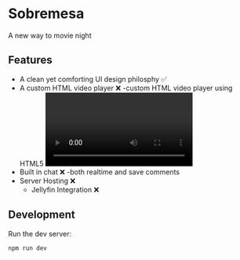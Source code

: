 # Sobremesa

A new way to movie night

## Features
- A clean yet comforting UI design philosphy :white_check_mark:
- A custom HTML video player :x:
    -custom HTML video player using HTML5 <video> elements
- Built in chat :x:
    -both realtime and save comments
- Server Hosting :x:
  - Jellyfin Integration :x:

## Development

Run the dev server:

```shellscript
npm run dev
```
